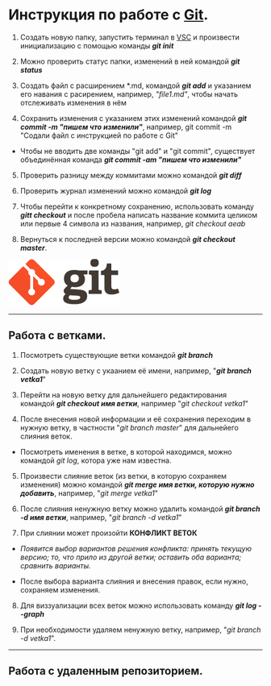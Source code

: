 # Инструкция по работе с [Git](https://git-scm.com/).

1. Создать новую папку, запустить терминал в [VSC](https://code.visualstudio.com/) и произвести инициализацию с помощью команды ***git init***

2. Можно проверить статус папки, изменений в ней командой ***git status***

3. Создать файл с расширением *.md, командой ***git add*** и указанием его навания с расирением, например, *"file1.md"*, чтобы начать отслеживать изменения в нём

4. Сохранить изменения с указанием этих изменений командой ***git commit -m "пишем что изменили"***, например, git commit -m "Содали файл с инструкцией по работе с Git"

* Чтобы не вводить две команды "git add" и "git commit", существует объединённая команда ***git commit -am "пишем что изменили"***

5. Проверить разницу между коммитами можно командой ***git diff***

6. Проверить журнал изменений можно командой ***git log***

7. Чтобы перейти к конкретному сохранению, использовать команду ***gitt checkout*** и после пробела написать название коммита целиком или первые 4 символа из названия, например, *git checkout aeab*

8. Вернуться к последней версии можно командой ***git checkout master***.

![Git](logo_git.png "Лого Git")

__________________________________________________

## Работа с ветками.

1. Посмотреть существующие ветки командой ***git branch***

2. Создать новую ветку с укаанием её имени, например, "***git branch vetka1***"

3. Перейти на новую ветку для дальнейшего редактирования командой ***git checkout имя ветки***, например "*git checkout vetka1*"

4. После внесения новой информации и её сохранения переходим в нужную ветку, в частности "*git branch master*" для дальнейего слияния веток.

* Посмотреть именения в ветке, в которой находимся, можно командой *git log*, котора уже нам известна.

5. Произвести слияние веток (из ветки, в которую сохраняем изменения) можно командой ***git merge имя ветки, которую нужно добавить***, например, "*git merge vetka1*"

6. После слияния ненужную ветку можно удалить командой ***git branch -d имя ветки***, например, "*git branch -d vetka1*"

7. При слиянии может произойти **КОНФЛИКТ ВЕТОК**

* *Появится выбор вариантов решения конфликта: принять текущую версию; то, что прило из другой ветки; оставить оба варианта; сравнить варианты.*

* После выбора варианта слияния и внесения правок, если нужно, сохраняем изменения.

8. Для виззуализации всех веток можно использовать команду ***git log --graph***

9. При необходимости удаляем ненужную ветку, например, "*git branch -d vetka1*".

_______________________________________________________________________________________________________________________________________________________________________

## Работа с удаленным репозиторием.
